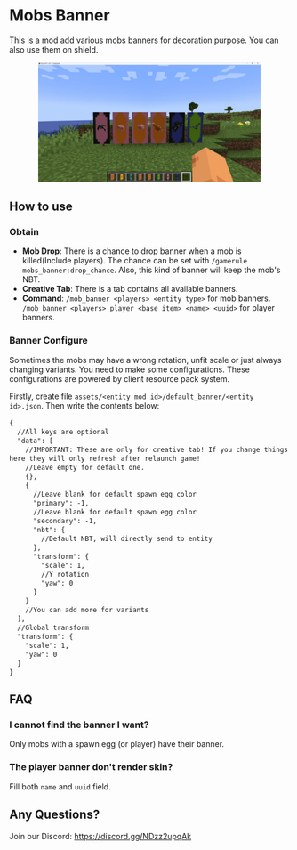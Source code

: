 # Mobs Banner

This is a mod add various mobs banners for decoration purpose. You can also use them on shield.

<div align=center><img src="https://raw.githubusercontent.com/CodeOfArdonia/MobsBanner/refs/heads/master/img/1.webp" style="width:400px;text-align:center;" alt=""></img></div>

## How to use

### Obtain

- **Mob Drop**: There is a chance to drop banner when a mob is killed(Include players). The chance can be set with
  `/gamerule mobs_banner:drop_chance`. Also, this kind of banner will keep the mob's NBT.
- **Creative Tab**: There is a tab contains all available banners.
- **Command**: `/mob_banner <players> <entity type>` for mob banners.
  `/mob_banner <players> player <base item> <name> <uuid>` for player banners.

### Banner Configure

Sometimes the mobs may have a wrong rotation, unfit scale or just always changing variants. You need to make some
configurations. These configurations are powered by client resource pack system.

Firstly, create file `assets/<entity mod id>/default_banner/<entity id>.json`. Then write the contents below:

```json5
{
  //All keys are optional
  "data": [
    //IMPORTANT: These are only for creative tab! If you change things here they will only refresh after relaunch game!
    //Leave empty for default one.
    {},
    {
      //Leave blank for default spawn egg color
      "primary": -1,
      //Leave blank for default spawn egg color
      "secondary": -1,
      "nbt": {
        //Default NBT, will directly send to entity
      },
      "transform": {
        "scale": 1,
        //Y rotation
        "yaw": 0
      }
    }
    //You can add more for variants
  ],
  //Global transform
  "transform": {
    "scale": 1,
    "yaw": 0
  }
}
```

## FAQ

### I cannot find the banner I want?

Only mobs with a spawn egg (or player) have their banner.

### The player banner don't render skin?

Fill both `name` and `uuid` field.

## Any Questions?

Join our Discord: https://discord.gg/NDzz2upqAk